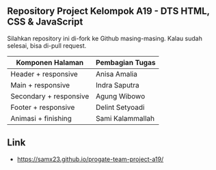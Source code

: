 ## Repository Project Kelompok A19 - DTS HTML, CSS & JavaScript

Silahkan repository ini di-fork ke Github masing-masing. Kalau sudah selesai, bisa di-pull request.

| Komponen Halaman       | Pembagian Tugas  |
| ---------------------- | ---------------- |
| Header + responsive    | Anisa Amalia     |
| Main + responsive      | Indra Saputra    |
| Secondary + responsive | Agung Wibowo     |
| Footer + responsive    | Delint Setyoadi  |
| Animasi + finishing    | Sami Kalammallah |

## Link

- <https://samx23.github.io/progate-team-project-a19/>
